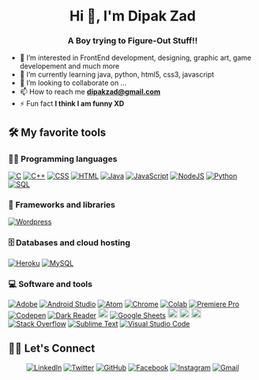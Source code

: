 <!-- 👋 Hi, I’m @Dipak-Zad
<!-- instagram - @dipak_zad, Twitter - Dipak Dasharath Zad, FaceBook - Dipak Zad etc-->


<h1 align="center">Hi 👋, I'm Dipak Zad</h1>
<h3 align="center">A Boy trying to Figure-Out Stuff!!</h3>


- 👀 I’m interested in FrontEnd development, designing, graphic art, game developement and much more
- 🌱 I’m currently learning java, python, html5, css3, javascript
- 💞️ I’m looking to collaborate on ...
- 📫 How to reach me **dipakzad@gmail.com**
- ⚡ Fun fact **I think I am funny XD**

## 🛠️ My favorite tools

### 👨‍💻 Programming languages

<p>
    <a href="https://github.com/search?q=user%3ADenverCoder1+is%3Arepo+language%3Ac"><img alt="C" src="https://img.shields.io/badge/C%20-%232370ED.svg?logo=c&logoColor=white"></a>
    <a href="https://github.com/search?q=user%3ADenverCoder1+is%3Arepo+language%3Acpp"><img alt="C++" src="https://img.shields.io/badge/C++%20-%2300599C.svg?logo=c%2B%2B&logoColor=white"></a>
    <a href="https://github.com/search?q=user%3ADenverCoder1+is%3Arepo+language%3Acss"><img alt="CSS" src="https://img.shields.io/badge/CSS%20-%231572B6.svg?logo=css3&logoColor=white"></a>
    <a href="https://github.com/search?q=user%3ADenverCoder1+is%3Arepo+language%3Ahtml"><img alt="HTML" src="https://img.shields.io/badge/HTML%20-%23E34F26.svg?logo=html5&logoColor=white"></a>
    <a href="https://github.com/search?q=user%3ADenverCoder1+is%3Arepo+language%3Ajava"><img alt="Java" src="https://img.shields.io/badge/Java-%23007396.svg?logo=java&logoColor=white"></a>
    <a href="https://github.com/search?q=user%3ADenverCoder1+is%3Arepo+language%3Ajavascript"><img alt="JavaScript" src="https://img.shields.io/badge/JavaScript%20-%23F7DF1E.svg?logo=javascript&logoColor=black"></a>
    <a href="https://github.com/search?q=user%3ADenverCoder1+is%3Arepo+language%3Ajavascript"><img alt="NodeJS" src="https://img.shields.io/badge/Node.js%20-%2343853D.svg?logo=node.js&logoColor=white"></a>
    <!--<a href="https://github.com/search?q=user%3ADenverCoder1+is%3Arepo+language%3Aphp"><img alt="PHP" src="https://img.shields.io/badge/PHP-%23777BB4.svg?logo=php&logoColor=white"></a>-->
    <a href="https://github.com/search?q=user%3ADenverCoder1+is%3Arepo+language%3Apython"><img alt="Python" src="https://img.shields.io/badge/Python%20-%2314354C.svg?logo=python&logoColor=white"></a>
    <a href="https://github.com/search?q=user%3ADenverCoder1+is%3Arepo+language%3Asql"><img alt="SQL" src="https://img.shields.io/badge/SQL%20-%23025E8C.svg?logo=amazon-dynamodb&logoColor=white"></a>

### 🧰 Frameworks and libraries

<p>
    <!--<a href="#"><img alt="Arduino" src="https://img.shields.io/badge/-Arduino-00979D?logo=Arduino&logoColor=white"></a>
    <a href="#"><img alt="Keras" src="https://img.shields.io/badge/Keras%20-%23D00000.svg?logo=Keras&logoColor=white"></a>
    <a href="#"><img alt="NumPy" src="https://img.shields.io/badge/Numpy%20-%23013243.svg?logo=numpy&logoColor=white"></a>
    <a href="#"><img alt="Pandas" src="https://img.shields.io/badge/Pandas%20-%23150458.svg?logo=pandas&logoColor=white"></a>
    <a href="#"><img alt="React" src="https://img.shields.io/badge/React%20-%2320232a.svg?logo=react&logoColor=%2361DAFB"></a>
    <a href="#"><img alt="TensorFlow" src="https://img.shields.io/badge/TensorFlow%20-%23FF6F00.svg?logo=TensorFlow&logoColor=white"></a>-->
    <a href="#"><img alt="Wordpress" src="https://img.shields.io/badge/Wordpress-21759B?logo=wordpress&logoColor=white"></a>
</p>

### 🗄️ Databases and cloud hosting

<p>
    <!--<a href="#"><img alt="GitHub Pages" src="https://img.shields.io/badge/GitHub%20Pages-%23327FC7.svg?logo=github&logoColor=white"></a>-->
    <a href="#"><img alt="Heroku" src="https://img.shields.io/badge/Heroku%20-%23430098.svg?logo=heroku&logoColor=white"></a>
    <!--<a href="#"><img alt="MongoDB" src ="https://img.shields.io/badge/MongoDB-%234ea94b.svg?logo=mongodb&logoColor=white"></a>-->
    <a href="#"><img alt="MySQL" src="https://img.shields.io/badge/MySQL-%2300f.svg?logo=mysql&logoColor=white"></a>
    <!--<a href="#"><img alt="Firebase" src ="https://img.shields.io/badge/Firebase-%23316192.svg?logo=firebase&logoColor=white"></a>-->
</p>

### 💻 Software and tools

<p>
    <a href="#"><img alt="Adobe" src="https://img.shields.io/badge/Adobe%20-%23FF0000.svg?logo=adobe&logoColor=white"></a>
    <a href="#"><img alt="Android Studio" src="https://img.shields.io/badge/Android%20Studio-008678.svg?logo=android-studio&logoColor=white"></a>
    <a href="#"><img alt="Atom" src="https://img.shields.io/badge/Atom-3DDC84?logo=atom&logoColor=white"></a>
    <a href="#"><img alt="Chrome" src="https://img.shields.io/badge/Chrome-3DDC84?logo=google-chrome&logoColor=white"></a>
    <a href="#"><img alt="Colab" src="https://img.shields.io/badge/Colab-00b56a.svg?logo=google-colab&logoColor=white"></a>
    <a href="#"><img alt="Premiere Pro" src="https://img.shields.io/badge/adobepremierepro-FB542B?logo=adobepremierepro&logoColor=white"></a>
    <a href="#"><img alt="Codepen" src="https://img.shields.io/badge/Codepen-000000.svg?logo=codepen&logoColor=white"></a>
    <a href="#"><img alt="Dark Reader" src="https://img.shields.io/badge/-Dark%20Reader-141E24?logo=dark-reader&logoColor=white"></a>
    <a href="#"><img alt="FreeCodeCamp" src="https://img.shields.io/badge/Freecodecamp-%23123.svg?&style=for-the-badge&logo=freecodecamp&logoColor=green"/ height="20px"></a>
    <a href="#"><img alt="Google Sheets" src="https://img.shields.io/badge/Google%20Sheets%20-%2334A853.svg?logo=google%20sheets&logoColor=white"></a>
    <a href="#"><img alt="IntelliJ IDEA" src="https://img.shields.io/badge/IntelliJIDEA-000000.svg?style=for-the-badge&logo=intellij-idea&logoColor=white"/ height="20px"></a>
    <a href="#"><img alt="Adobe Photoshop" src="https://img.shields.io/badge/adobephotoshop-%2331A8FF.svg?style=for-the-badge&logo=adobephotoshop&logoColor=white"/ height="20px"></a>
    <a href="#"><img alt="Adobe Illustrator" src="https://img.shields.io/badge/adobeillustrator-%23FF9A00.svg?style=for-the-badge&logo=adobeillustrator&logoColor=white"/ height="20px" border-radius="4px"></a>
    <a href="#"><img alt="Stack Overflow" src="https://img.shields.io/badge/-Stack%20Overflow-FE7A16?logo=stack-overflow&logoColor=white"></a>
    <a href="#"><img alt="Sublime Text" src="https://img.shields.io/badge/-Sublime%20Text-302E31?logo=sublime-text&logoColor=white"></a>
    <a href="#"><img alt="Visual Studio Code" src="https://img.shields.io/badge/Visual%20Studio%20Code-0078d7.svg?logo=visual-studio-code&logoColor=white"></a>
</p>


<!--
## 📊 Github stats

<!-- https://github.com/anuraghazra/github-readme-stats 
<details> 
  <summary>💻 GitHub Profile Stats</summary>
  <br/>
    <a href="https://github.com/anuraghazra/github-readme-stats"><img alt="Yashita's Github Stats" src="https://github-readme-stats.vercel.app/api?username=dipakzad&show_icons=true&count_private=true&theme=react&hide_border=true&bg_color=1F222E&title_color=F85D7F&icon_color=F8D866" height="192px"/></a>
  <a href="https://github.com/anuraghazra/github-readme-stats"><img alt="Dipak's Top Languages" src="https://github-readme-stats.vercel.app/api/top-langs/?username=dipakzado&langs_count=8&layout=compact&theme=react&hide_border=true&bg_color=1F222E&title_color=F85D7F&icon_color=F8D866" height="192px"/></a>
  <br/>
  <b>Note:</b> Top languages is only a metric of the languages my public code consists of and doesn't reflect experience or skill level.
</details>
-->

<!--
<!-- https://github.com/ashutosh00710/github-readme-activity-graph 
<details>
  <summary>⚡ Recent GitHub Activity</summary>
  <br/>
   <a href="https://github.com/ashutosh00710/github-readme-activity-graph"><img alt="Dipak's Activity Graph" src="https://activity-graph.herokuapp.com/graph?username=dipakzad&custom_title=dipakzad's%20Contribution%20Graph&bg_color=1F222E&color=F8D866&line=F85D7F&point=FFFFFF&hide_border=true" /></a>
  <br/>
</details>
-->


<!-- https://github.com/sisodiya2421 -->

## 🙋‍♀️ Let's Connect
<p align="center">
	<a href="https://www.linkedin.com/in/dipak-zad-7129a2210/"><img src="https://img.icons8.com/bubbles/50/000000/linkedin.png" alt="LinkedIn"/></a>
	<a href="https://twitter.com/dipak_zad"><img src="https://img.icons8.com/bubbles/50/000000/twitter.png" alt="Twitter"/></a>
	<a href="https://github.com/Dipak-Zad"><img src="https://img.icons8.com/bubbles/50/000000/github.png" alt="GitHub"/></a>
	<a href="https://www.facebook.com/people/Dipak-Zad/100004676714446/"><img src="https://img.icons8.com/bubbles/50/000000/facebook-new.png" alt="Facebook"/></a>
	<a href="https://www.instagram.com/dipak_zad/"><img src="https://img.icons8.com/bubbles/50/000000/instagram.png" alt="Instagram"/></a>
	<a href="mailto:dipakzad@gmail.com"><img src="https://img.icons8.com/bubbles/50/000000/gmail.png" alt="Gmail"/></a>
</p>


<!--
<h3 align="left">Connect with me:</h3>
<p align="left">
<a href="https://twitter.com/dipak_zad" target="blank"><img align="center" src="https://cdn.jsdelivr.net/npm/simple-icons@3.0.1/icons/twitter.svg" alt="@dipak_zad" height="30" width="40" /></a>
<a href="https://www.linkedin.com/in/dipak-zad-7129a2210/" target="blank"><img align="center" src="https://cdn.jsdelivr.net/npm/simple-icons@3.0.1/icons/linkedin.svg" alt="Dipak Zad" height="30" width="40" /></a>
<a href="https://www.instagram.com/dipak_zad/" target="blank"><img align="center" src="https://cdn.jsdelivr.net/npm/simple-icons@3.0.1/icons/instagram.svg" alt="@dipak_zad" height="30" width="40" /></a>
<a href="https://www.youtube.com/channel/UCWSojeBq95wxdsdXtGwCgoA" target="blank"><img align="center" src="https://cdn.jsdelivr.net/npm/simple-icons@3.0.1/icons/youtube.svg" alt="Dipak Zad" height="30" width="40" /></a>
</p>
-->

<!--<p><img align="left" src="https://github-readme-stats.vercel.app/api/top-langs?username=khushboogoel01&show_icons=true&locale=en&layout=compact" alt="khushboogoel01" /></p>
<p>&nbsp;<img align="center" src="https://github-readme-stats.vercel.app/api?username=khushboogoel01&show_icons=true&locale=en" alt="khushboogoel01" /></p>-->
<!-- upper part should be editted dipak -->


<!---
Dipak-Zad/Dipak-Zad is a ✨ special ✨ repository because its `README.md` (this file) appears on your GitHub profile.
You can click the Preview link to take a look at your changes.
--->
